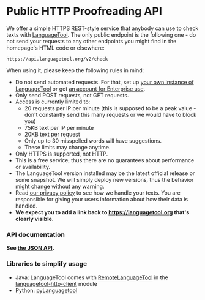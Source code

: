 # Public HTTP Proofreading API

We offer a simple HTTPS REST-style service that anybody can use to check texts
with [LanguageTool](https://languagetool.org). The only public endpoint is the
following one - do not send your requests to any other endpoints you might find in the homepage's HTML code
or elsewhere:

```
https://api.languagetool.org/v2/check
```

When using it, please keep the following rules in mind:

* Do not send automated requests. For that, set up [your own instance of LanguageTool](http-server) or
  get [an account for Enterprise use](https://languagetool.org/proofreading-api).
* Only send POST requests, not GET requests.
* Access is currently limited to:
  * 20 requests per IP per minute (this is supposed to be a peak value - don't constantly send this many requests or we would have to block you)
  * 75KB text per IP per minute
  * 20KB text per request
  * Only up to 30 misspelled words will have suggestions.
  * These limits may change anytime.
* Only HTTPS is supported, not HTTP.
* This is a free service, thus there are no guarantees about performance or availability.
* The LanguageTool version installed may be the latest official release or some snapshot. We will simply
  deploy new versions, thus the behavior might change without any warning.
* Read [our privacy policy](https://www.languagetool.org/privacy) to see how we handle
  your texts. You are responsible for giving your users information about how their data is handled.
* **We expect you to add a link back to <https://languagetool.org> that's clearly visible.**

### API documentation

**See [the JSON API](https://languagetool.org/http-api/swagger-ui/#/default).**

### Libraries to simplify usage

* Java: LanguageTool comes with [RemoteLanguageTool](https://languagetool.org/development/api/org/languagetool/remote/RemoteLanguageTool.html)
  in the [languagetool-http-client](https://search.maven.org/search?q=a:languagetool-http-client) module
* Python: [pyLanguagetool](https://github.com/Findus23/pyLanguagetool)
